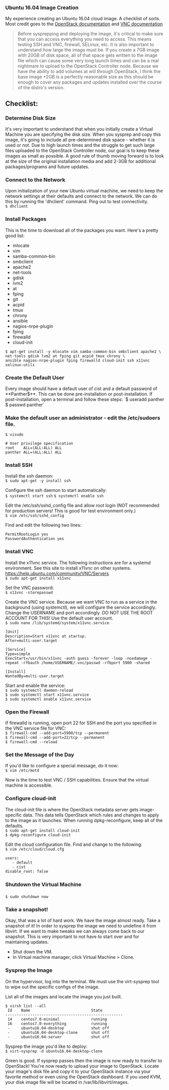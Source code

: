 ### Ubuntu 16.04 Image Creation

My experience creating an Ubuntu 16.04 cloud image. A checklist of sorts. Most credit goes to the [OpenStack documentation](http://docs.openstack.org/image-guide/ubuntu-image.html) and [VNC documentation](https://help.ubuntu.com/community/VNC/Servers)

> Before sysprepping and deploying the image, it's critical to make sure that you can access everything you need to access. This means testing SSH and VNC, firewall, SELinux, etc. It is also important to understand how large the image must be. If you create a 7GB image with 20GB of disk space, all of that space gets written to the image file which can cause some very long launch times and can be a real nightmare to upload to the OpenStack Controller node. Because we have the ability to add volumes at will through OpenStack, I think the base image +2GB is a perfectly reasonable size as this should be enough to cover any packages and updates installed over the course of the distro's version.

## Checklist:
### Determine Disk Size
It's very important to understand that when you initially create a Virtual Machine you are specifying the disk size. When you sysprep and copy this image, it's going to include all pre-determined disk space - whether it is used or not. Due to high launch times and the struggle to get such large files uploaded to the OpenStack Controller node, our goal is to keep these images as small as possible. A good rule of thumb moving forward is to look at the size of the original installation media and add 2-3GB for additional packages/programs and future updates.

### Connect to the Network
Upon initialization of your new Ubuntu virtual machine, we need to keep the network settings at their defaults and connect to the network. We can do this by running the 'dhclient' command. Ping out to test connectivity.  
`$ dhclient`

### Install Packages
This is the time to download all of the packages you want. Here's a pretty good list:
- mlocate  
- vim  
- samba-common-bin  
- smbclient  
- apache2  
- net-tools  
- gdisk  
- lvm2  
- at  
- fping  
- git  
- acpid  
- tmux  
- chrony  
- ansible  
- nagios-nrpe-plugin  
- fping  
- firewalld  
- cloud-init  

```
$ apt-get install -y mlocate vim samba-common-bin smbclient apache2 \  
net-tools gdisk lvm2 at fping git acpid tmux chrony \  
ansible nagios-nrpe-plugin fping firewalld cloud-init ssh x11vnc selinux-utils
```

### Create the Default User
Every image should have a default user of cist and a default password of **Panther$**. This can be done pre-installation or post-installation. If post-installation, open a terminal and follow these steps:  
`$ useradd panther`  
`$ passwd panther`  

### Make the default user an administrator - edit the /etc/sudoers file.
`$ visudo`  

```
# User privilege specification
root    ALL=(ALL:ALL) ALL
panther ALL=(ALL:ALL) ALL
```

### Install SSH
Install the ssh daemon:  
`$ sudo apt-get -y install ssh`

Configure the ssh daemon to start automatically:  
`$ systemctl start ssh`
`$ systemctl enable ssh`

Edit the /etc/ssh/sshd_config file and allow root login (NOT recommended for production servers! This is good for test environment only.)  
`$ vim /etc/ssh/sshd_config`

Find and edit the following two lines:  
```
PermitRootLogin yes
PasswordAuthentication yes
```

### Install VNC
Install the x11vnc service. The following instructions are for a systemd environment. See this site to install x11vnc on other systems. https://help.ubuntu.com/community/VNC/Servers  
`$ sudo apt-get install x11vnc`  

Set the VNC password:  
`$ x11vnc -storepasswd`

Create the VNC service. Because we want VNC to run as a service in the background (using systemctl), we will configure the service accordingly. Change the USERNAME and port accordingly. DO NOT USE THE ROOT ACCOUNT FOR THIS! Use the default user account.  
`$ sudo nano /lib/systemd/system/x11vnc.service`
```
[Unit]
Description=Start x11vnc at startup.
After=multi-user.target

[Service]
Type=simple
ExecStart=/usr/bin/x11vnc -auth guess -forever -loop -noxdamage -repeat -rfbauth /home/USERNAME/.vnc/passwd -rfbport 5900 -shared

[Install]
WantedBy=multi-user.target
```

Start and enable the service:  
`$ sudo systemctl daemon-reload`  
`$ sudo systemctl start x11vnc.service`  
`$ sudo systemctl enable x11vnc.service`

### Open the Firewall
If firewalld is running, open port 22 for SSH and the port you specified in the VNC service file for VNC:  
`$ firewall-cmd --add-port=5900/tcp --permanent`  
`$ firewall-cmd --add-port=22/tcp --permanent`  
`$ firewall-cmd --reload`

### Set the Message of the Day
If you'd like to configure a special message, do it now:  
`$ vim /etc/motd`

Now is the time to test VNC / SSH capabilities. Ensure that the virtual machine is accessible.  

### Configure cloud-init
The cloud-init file is where the OpenStack metadata server gets image-specific data. This data tells OpenStack which rules and changes to apply to the image as it launches. When running dpkg-reconfigure, keep all of the defaults.  
`$ sudo apt-get install cloud-init`  
`$ dpkg-reconfigure cloud-init`  

Edit the cloud configuration file. Find and change to the following:  
`$ vim /etc/cloud/cloud.cfg`
```
users:
   - default
   - cist
disable_root: false
```

### Shutdown the Virtual Machine
`$ sudo shutdown now`

### Take a snapshot!
Okay, that was a lot of hard work. We have the image almost ready. Take a snapshot of it! In order to sysprep the image we need to undefine it from libvirt. If we want to make tweaks we can always come back to our snapshot. This is very important to not have to start over and for maintaining updates.  
- Shut down the VM.  
- In Virtual machine manager, click Virtual Machine > Clone.  

### Sysprep the Image
On the hypervisor, log into the terminal. We must use the virt-sysprep tool to wipe out the specific configs of the image.  

List all of the images and locate the image you just built.
```
$ virsh list --all
 Id    Name                           State
----------------------------------------------------
 14    centos7.0-minimal              running
 16    centos7.0-everything           running
 -     ubuntu16.04-desktop            shut off
 -     ubuntu16.04-desktop-clone      shut off
 -     ubuntu16.04-server             shut off
```

Sysprep the image you'd like to deploy:  
`$ virt-sysprep -d ubuntu16.04-desktop-clone`   

Green is good. If sysprep passes then the image is now ready to transfer to OpenStack! You're now ready to upload your image to OpenStack. Locate your image's disk file and copy it to your OpenStack instance via your favorite method or even using the OpenStack dashboard. If you used KVM, your disk image file will be located in /var/lib/libvirt/images.
